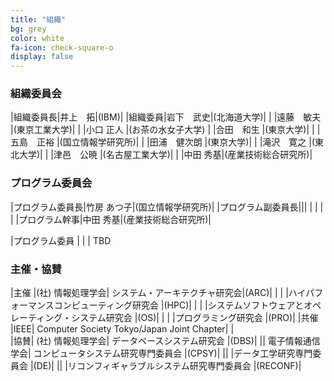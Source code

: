 ```yaml
---
title: "組織"
bg: grey
color: white
fa-icon: check-square-o
display: false
---
```


### 組織委員会

|組織委員長|井上　拓|(IBM)|
|組織委員|岩下　武史|(北海道大学)|
| |遠藤　敏夫	|(東京工業大学)|
| |小口 正人      |(お茶の水女子大学)
| |合田　和生	|(東京大学)|
| |五島　正裕	|(国立情報学研究所)|
| |田浦　健次朗	|(東京大学)|
| |滝沢　寛之	|(東北大学)|
| |津邑　公暁      |(名古屋工業大学)|
| |中田 秀基|(産業技術総合研究所)|



### プログラム委員会

|プログラム委員長|竹房 あつ子|(国立情報学研究所)|
|プログラム副委員長|||
| | | |
|プログラム幹事|中田 秀基|(産業技術総合研究所)|

|プログラム委員 | | |
TBD

### 主催・協賛

|主催	|(社) 情報処理学会|	システム・アーキテクチャ研究会|(ARC)|
| | |ハイパフォーマンスコンピューティング研究会	|(HPC)|
| | |システムソフトウェアとオペレーティング・システム研究会	|(OS)|
| | |プログラミング研究会	|(PRO)|
|共催	|IEEE|	Computer Society Tokyo/Japan Joint Chapter| |	
|協賛|	(社) 情報処理学会|	データベースシステム研究会	|(DBS)|
|| 電子情報通信学会| コンピュータシステム研究専門委員会	|(CPSY)|
|| |データ工学研究専門委員会	|(DE)|
|| |リコンフィギャラブルシステム研究専門委員会	|(RECONF)|